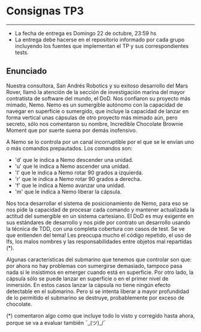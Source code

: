 # Consignas TP3
- --

- La fecha de entrega es Domingo 22 de octubre, 23:59 hs
- La entrega debe hacerse en el repositorio informado por cada grupo incluyendo los fuentes que implementan el TP y sus correspondientes tests.

## Enunciado
Nuestra consultora, San Andrés Robotics y su exitoso desarrollo del Mars Rover, llamó la atención de la sección de investigación marina del mayor contratista de software del mundo, el DoD.
Nos confiaron su proyecto más mimado, Nemo.
Nemo es un sumergible autónomo con la capacidad de navegar en superficie o sumergido, que incluye la capacidad de lanzar en forma vertical unas cápsulas de otro proyecto más mimado aún, pero secreto, sólo nos comentaron su nombre, Incredible Chocolate Brownie Moment que por suerte suena por demás inofensivo.

A Nemo se lo controla por un canal incorruptible por el que se le envían uno o más comandos prepautados.
Los comandos son:
- 'd' que le indica a Nemo descender una unidad.
- 'u' que le indica a Nemo ascender una unidad.
- 'l' que le indica a Nemo rotar 90 grados a izquierda.
- 'r' que le indica a Nemo rotar 90 grados a derecha.
- 'f' que le indica a Nemo avanzar una unidad.
- 'm' que le indica a Nemo liberar la cápsula.

Nos toca desarrollar el sistema de posicionamiento de Nemo, para eso se nos pide la capacidad de procesar cada comando y mantener actualizada la actitud del sumergible en un sistema cartesiano.
El DoD es muy exigente en sus estándares de desarrollo y nos pide por contrato un desarrollo usando la técnica de TDD, con una completa cobertura con casos de test. Se ve que entienden del tema!
Les preocupa mucho el código repetido, el uso de Ifs, los malos nombres y las responsabilidades entre objetos mal repartidas (*).

Algunas características del submarino que tenemos que controlar son que: por ahora no hay problemas con sumergirse demasiado, tampoco pasa nada si le insistimos en emerger cuando está en superficie. Por otro lado, la cápsula sólo se puede lanzar en superficie o en el primer nivel de inmersión. En estos casos lanzar la cápsula no tiene ningún efecto detectable en el submarino. Pero si se intenta liberar a mayor profundidad de lo permitido el submarino se destruye, probablemente por exceso de chocolate.

(*) comentaron algo como que incluye todo lo visto y corregido hasta ahora, porque se va a evaluar también ¯\_(ツ)_/¯